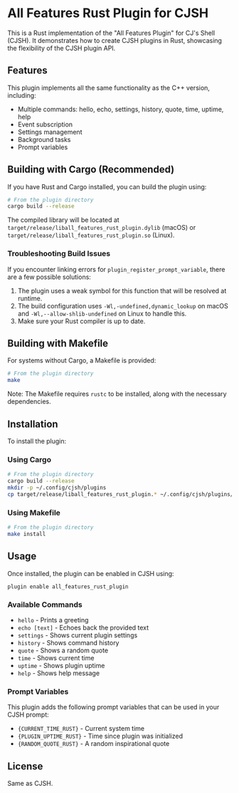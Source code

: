 # All Features Rust Plugin for CJSH

This is a Rust implementation of the "All Features Plugin" for CJ's Shell (CJSH). It demonstrates how to create CJSH plugins in Rust, showcasing the flexibility of the CJSH plugin API.

## Features

This plugin implements all the same functionality as the C++ version, including:

- Multiple commands: hello, echo, settings, history, quote, time, uptime, help
- Event subscription
- Settings management
- Background tasks
- Prompt variables

## Building with Cargo (Recommended)

If you have Rust and Cargo installed, you can build the plugin using:

```bash
# From the plugin directory
cargo build --release
```

The compiled library will be located at `target/release/liball_features_rust_plugin.dylib` (macOS) or `target/release/liball_features_rust_plugin.so` (Linux).

### Troubleshooting Build Issues

If you encounter linking errors for `plugin_register_prompt_variable`, there are a few possible solutions:

1. The plugin uses a weak symbol for this function that will be resolved at runtime.
2. The build configuration uses `-Wl,-undefined,dynamic_lookup` on macOS and `-Wl,--allow-shlib-undefined` on Linux to handle this.
3. Make sure your Rust compiler is up to date.

## Building with Makefile

For systems without Cargo, a Makefile is provided:

```bash
# From the plugin directory
make
```

Note: The Makefile requires `rustc` to be installed, along with the necessary dependencies.

## Installation

To install the plugin:

### Using Cargo

```bash
# From the plugin directory
cargo build --release
mkdir -p ~/.config/cjsh/plugins
cp target/release/liball_features_rust_plugin.* ~/.config/cjsh/plugins/
```

### Using Makefile

```bash
# From the plugin directory
make install
```

## Usage

Once installed, the plugin can be enabled in CJSH using:

```
plugin enable all_features_rust_plugin
```

### Available Commands

- `hello` - Prints a greeting
- `echo [text]` - Echoes back the provided text
- `settings` - Shows current plugin settings
- `history` - Shows command history
- `quote` - Shows a random quote
- `time` - Shows current time
- `uptime` - Shows plugin uptime
- `help` - Shows help message

### Prompt Variables

This plugin adds the following prompt variables that can be used in your CJSH prompt:

- `{CURRENT_TIME_RUST}` - Current system time
- `{PLUGIN_UPTIME_RUST}` - Time since plugin was initialized
- `{RANDOM_QUOTE_RUST}` - A random inspirational quote

## License

Same as CJSH.
